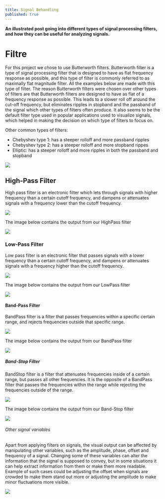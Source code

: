 ```yaml
---
title: Signal Behandling
published: true
---
```




**An illustrated post going into different types of signal processing filters, and how they can be useful for analyzing signals.**

# [](#header-1)Filtre

For this project we chose to use Butterworth filters. Butterworth filter is a type of signal processing filter that is designed to have as flat frequency response as possible, and this type of filter is commonly referred to as maximally flat magnitude filter. All the examples below are made with this type of filter. The reason Butterworth filters were chosen over other types of filters are that Butterworth filters are designed to have as flat of a frequency response as possible. This leads to a slower roll off around the cut-off frequency, but eliminates ripples in stopband and the passband of the signal which other types of filters often produce. It also seems to be the default filter type used in popular applications used to visualize signals, which helped in making the decision on which type of filters to focus on.

Other common types of filters:

* Chebyshev type 1:  has a steeper rolloff and more passband ripples
* Chebyshev type 2:  has a steeper rolloff and more stopband rippes
* Elliptic:  has a steeper rolloff and more ripples in both the passband and stopband

![](\assets\othertypesonlyimage.jpg)


## [](#header-2)High-Pass Filter

High pass filter is an electronic filter which lets through signals with higher frequency than a certain cutoff frequency, and dampens or attenuates signals with a frequency lower than the cutoff frequency.

![](\assets\highpassfilterintro-no-text-wide.jpg)

The image below contains the output from our HighPass filter 

![](\assets\highpassfilteroutput.jpg)

### [](#header-3)Low-Pass Filter

Low pass filter is an electronic filter that passes signals with a lower frequency than a certain cutoff frequency, and dampens or attenuates signals with a frequency higher than the cutoff frequency.

![](\assets\lowpassfilterintro-no-text-wide.jpg)

The image below contains the output from our LowPass filter

![](\assets\lowpassfilteroutput.jpg)

#### [](#header-4)Band-Pass Filter

BandPass filter is a filter that passes frequencies within a specific certain range, and rejects frequencies outside that specific range.

![](\assets\bandpassfilterintro-no-text-wide.jpg)

The image below contains the output from our BandPass filter

![](\assets\bandpassfilteroutput.jpg)

##### [](#header-5)Band-Stop Filter

BandStop filter is a filter that attenuates frequencies inside of a certain range, but passes all other frequencies. It is the opposite of a BandPass filter that passes the frequencies within the range while rejecting the frequencies outside of the range.

![](\assets\bandstopfilterintro-no-text-wide.jpg)

The image below contains the output from our Band-Stop filter 

![](\assets\bandstopfilteroutput.jpg)

###### [](#header-6)Other signal variables

Apart from applying filters on signals, the visual output can be affected by manipulating other variables, such as the amplitude, phase, offset and frequency of a signal. Changing some of these variables can alter the information that the signal is supposed to convey, but in some situations it can help extract information from them or make them more readable. Example of such cases could be adjusting the offset when signals are crowded to make them stand out more or adjusting the amplitude to make minor fluctuations more visible.

![](\assets\amplitude_phase_gif.gif)